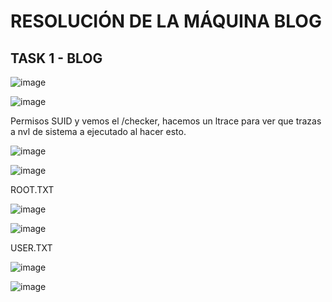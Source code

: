 # RESOLUCIÓN DE LA MÁQUINA BLOG

## TASK 1 - BLOG

![image](https://github.com/user-attachments/assets/6ec4eeb8-b915-4786-9c1d-6bbd87d4968a)

![image](https://github.com/user-attachments/assets/07c103a7-9faa-40ea-b07b-321105fa81c7)

Permisos SUID y vemos el /checker, hacemos un ltrace para ver que trazas a nvl de sistema a ejecutado al hacer esto.

![image](https://github.com/user-attachments/assets/c1efd33f-7c4e-4155-b469-522a6bd89051)

![image](https://github.com/user-attachments/assets/9174f96f-39ad-4b09-aa75-394972e44b15)

ROOT.TXT

![image](https://github.com/user-attachments/assets/7e981396-47d5-48a8-bd1c-de082f0af9f4)

![image](https://github.com/user-attachments/assets/d44f5c4a-0a9c-40f3-80c5-4b4787f3524d)

USER.TXT

![image](https://github.com/user-attachments/assets/97408293-6062-42d4-8120-01de8571f825)

![image](https://github.com/user-attachments/assets/dedaa2ec-b4f4-4323-a1e5-6bb68d558422)


